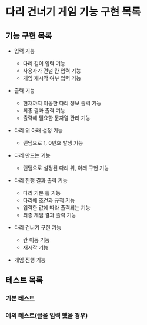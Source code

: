 # 다리 건너기 게임 기능 구현 목록
## 기능 구현 목록
* 입력 기능
  - 다리 길이 입력 기능
  - 사용자가 건널 칸 입력 기능
  - 게임 재시작 여부 입력 기능


* 출력 기능
  - 현재까지 이동한 다리 정보 출력 기능
  - 최종 결과 출력 기능
  - 출력에 필요한 문자열 관리 기능


* 다리 위 아래 설정 기능
  - 랜덤으로 1, 0번호 발생 기능


* 다리 만드는 기능
  - 랜덤으로 설정된 다리 위, 아래 구현 기능


* 다리 진행 결과 출력 기능
  - 다리 기본 틀 기능
  - 다리에 조건과 규칙 기능
  - 입력한 값에 따라 출력되는 기능
  - 최종 게임 결과 출력 기능


* 다리 건너기 구현 기능
  - 칸 이동 기능
  - 재시작 기능


* 게임 진행 기능
## 테스트 목록
### 기본 테스트 
### 예외 테스트(글을 입력 했을 경우)